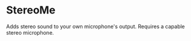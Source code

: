 # StereoMe

Adds stereo sound to your own microphone's output. Requires a capable stereo microphone.
